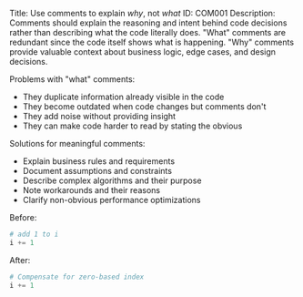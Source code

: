 Title: Use comments to explain *why*, not *what*
ID: COM001
Description:
Comments should explain the reasoning and intent behind code decisions rather than describing what the code literally does. "What" comments are redundant since the code itself shows what is happening. "Why" comments provide valuable context about business logic, edge cases, and design decisions.

Problems with "what" comments:
- They duplicate information already visible in the code
- They become outdated when code changes but comments don't
- They add noise without providing insight
- They can make code harder to read by stating the obvious

Solutions for meaningful comments:
- Explain business rules and requirements
- Document assumptions and constraints
- Describe complex algorithms and their purpose
- Note workarounds and their reasons
- Clarify non-obvious performance optimizations

Before:
```python
# add 1 to i
i += 1
```

After:
```python
# Compensate for zero‑based index
i += 1
```
